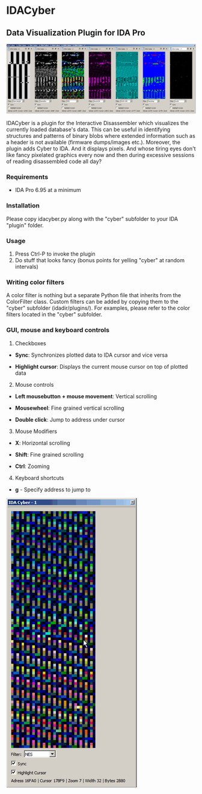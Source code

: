 # IDACyber
## Data Visualization Plugin for IDA Pro

![Alt text](/screenshots/screen02.png?raw=true "IDACyber")

IDACyber is a plugin for the Interactive Disassembler which visualizes the currently loaded database's data. This can be useful in identifying structures and patterns of binary blobs where extended information such as a header is not available (firmware dumps/images etc.). Moreover, the plugin adds Cyber to IDA. And it displays pixels. And whose tiring eyes don't like fancy pixelated graphics every now and then during excessive sessions of reading disassembled code all day?

### Requirements

* IDA Pro 6.95 at a minimum

### Installation

Please copy idacyber.py along with the "cyber" subfolder to your IDA "plugin" folder.

### Usage

1. Press Ctrl-P to invoke the plugin
2. Do stuff that looks fancy (bonus points for yelling "cyber" at random intervals)

### Writing color filters

A color filter is nothing but a separate Python file that inherits from the ColorFilter class. Custom filters can be added by copying them to the "cyber" subfolder (idadir/plugins/).
For examples, please refer to the color filters located in the "cyber" subfolder.

### GUI, mouse and keyboard controls

1. Checkboxes

  * **Sync**: Synchronizes plotted data to IDA cursor and vice versa
  
  * **Highlight cursor**: Displays the current mouse cursor on top of plotted data

2. Mouse controls

  * **Left mousebutton + mouse movement**: Vertical scrolling

  * **Mousewheel**: Fine grained vertical scrolling

  * **Double click**: Jump to address under cursor

3. Mouse Modifiers

  * **X**: Horizontal scrolling

  * **Shift**: Fine grained scrolling

  * **Ctrl**: Zooming

4. Keyboard shortcuts

  * **g** - Specify address to jump to

![Alt text](/screenshots/verycyberpatternrecognition.gif?raw=true "Visual pattern recognition")
